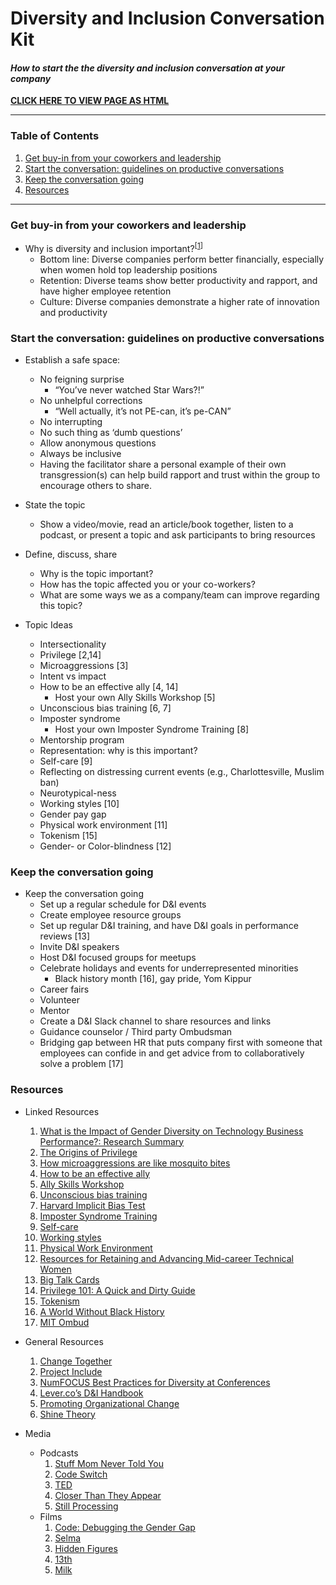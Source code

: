 # Diversity and Inclusion Conversation Kit

#### _How to start the the diversity and inclusion conversation at your company_

**[CLICK HERE TO VIEW PAGE AS HTML](http://htmlpreview.github.com/?https://github.com/numfocus/diversity-and-inclusion-conversation-kit/blob/master/guide.html)**

-----

### Table of Contents
  1. [Get buy-in from your coworkers and leadership](#buy-in)
  1. [Start the conversation: guidelines on productive conversations](#start-convo)
  1. [Keep the conversation going](#cont-convo)
  1. [Resources](#resources)

-----

### <a name="buy-in"></a> Get buy-in from your coworkers and leadership
  - Why is diversity and inclusion important?<sup>[[1](#r-1)]</sup>
    - Bottom line: Diverse companies perform better financially, especially when women hold top leadership positions
    - Retention: Diverse teams show better productivity and rapport, and have higher employee retention
    - Culture: Diverse companies demonstrate a higher rate of innovation and productivity

### <a name="start-convo"></a> Start the conversation: guidelines on productive conversations
- Establish a safe space: 
    - No feigning surprise
        - “You’ve never watched Star Wars?!”
    - No unhelpful corrections
        - “Well actually, it’s not PE-can, it’s pe-CAN”
    - No interrupting
    - No such thing as ‘dumb questions’
    - Allow anonymous questions
    - Always be inclusive
    - Having the facilitator share a personal example of their own transgression(s) can help build rapport and trust within the group to encourage others to share. 
- State the topic
    - Show a video/movie, read an article/book together, listen to a podcast, or present a topic and ask participants to bring resources
- Define, discuss, share
  - Why is the topic important?
  - How has the topic affected you or your co-workers?
  - What are some ways we as a company/team can improve regarding this topic?
  
- Topic Ideas
  - Intersectionality
  - Privilege [2,14]
  - Microaggressions [3]
  - Intent vs impact
  - How to be an effective ally [4, 14]
    - Host your own Ally Skills Workshop [5]
  - Unconscious bias training [6, 7]
  - Imposter syndrome
    - Host your own Imposter Syndrome Training [8]
  - Mentorship program
  - Representation: why is this important?
  - Self-care [9]
  - Reflecting on distressing current events (e.g., Charlottesville, Muslim ban)
  - Neurotypical-ness
  - Working styles [10]
  - Gender pay gap
  - Physical work environment [11]
  - Tokenism [15]
  - Gender- or Color-blindness [12]

### <a name="cont-convo"></a> Keep the conversation going

- Keep the conversation going
  - Set up a regular schedule for D&I events
  - Create employee resource groups 
  - Set up regular D&I training, and have D&I goals in performance reviews [13]
  - Invite D&I speakers
  - Host D&I focused groups for meetups
  - Celebrate holidays and events for underrepresented minorities 
    - Black history month [16], gay pride, Yom Kippur
  - Career fairs
  - Volunteer
  - Mentor
  - Create a D&I Slack channel to share resources and links
  - Guidance counselor / Third party Ombudsman
   - Bridging gap between HR that puts company first with someone that employees can confide in and get advice from to collaboratively solve a problem [17]

### <a name="resources"></a> Resources
- Linked Resources
  1. <a name="r-1"></a> [What is the Impact of Gender Diversity on Technology Business Performance?: Research Summary](https://www.ncwit.org/sites/default/files/resources/impactgenderdiversitytechbusinessperformance_print.pdf)
  1. <a name="r-1"></a> [The Origins of Privilege](https://www.newyorker.com/books/page-turner/the-origins-of-privilege)
  1. <a name="r-1"></a> [How microaggressions are like mosquito bites](https://www.youtube.com/watch?v=hDd3bzA7450)
  1. <a name="r-1"></a> [How to be an effective ally](https://www.ncwit.org/resources/read-online-maleadvocate) 
  1. <a name="r-1"></a> [Ally Skills Workshop](https://adainitiative.org/continue-our-work/workshops-and-training/)   
  1. <a name="r-1"></a> [Unconscious bias training](https://www.ncwit.org/resources/how-can-reducing-unconscious-bias-increase-women%E2%80%99s-success-it) 
  1. <a name="r-1"></a> [Harvard Implicit Bias Test](https://www.youtube.com/watch?v=nHDj4DH4mJw) 
  1. <a name="r-1"></a> [Imposter Syndrome Training](https://adainitiative.org/continue-our-work/impostor-syndrome-training/) 
  1. <a name="r-1"></a> [Self-care](https://adacamp.org/adacamp-toolkit/self-care/)   
  1. <a name="r-1"></a> [Working styles](https://www.insights.com/us) 
  1. <a name="r-1"></a> [Physical Work Environment](https://www.ncwit.org/resources/how-does-physical-environment-affect-women%E2%80%99s-entry-and-persistence-computing/how-does)   
  1. <a name="r-1"></a> [Resources for Retaining and Advancing Mid-career Technical Women](https://www.ncwit.org/sites/default/files/resources/resourcesretainingadvancingmidcareertechnicalwomen_print.pdf) 
  1. <a name="r-1"></a> [Big Talk Cards](https://docs.google.com/document/d/1bxnFoI9fnWD0_6sdZKQRO8XQ4uhgR2GUcNVQ6IWzheU/edit?ts=5a1f1468)   
  1. <a name="r-1"></a> [Privilege 101: A Quick and Dirty Guide](https://everydayfeminism.com/2014/09/what-is-privilege) 
  1. <a name="r-1"></a> [Tokenism](http://geekfeminism.wikia.com/wiki/Tokenism)  
  1. <a name="r-1"></a> [A World Without Black History](https://www.youtube.com/watch?v=nHDj4DH4mJw) 
  1. <a name="r-1"></a> [MIT Ombud](http://ombud.mit.edu/)   
- General Resources
  1. <a name="r-1"></a> [Change Together](https://www.changetogether.io/) 
  1. <a name="r-1"></a> [Project Include](http://projectinclude.org/)   
  1. <a name="r-1"></a> [NumFOCUS Best Practices for Diversity at Conferences](https://docs.google.com/document/d/1gqlMcaiPlR8YWPZmMMvMSsxMqBmoQvDIWod7D2ySQMA/edit)   
  1. <a name="r-1"></a> [Lever.co’s D&I Handbook](https://www.lever.co/blog/the-diversity-and-inclusion-handbook) 
  1. <a name="r-1"></a> [Promoting Organizational Change](https://www.ncwit.org/explore/promote-organizational-change/workforce)  
  1. <a name="r-1"></a> [Shine Theory](https://www.thecut.com/2013/05/shine-theory-how-to-stop-female-competition.html)
  
- Media
  - Podcasts
    1. <a name="r-1"></a> [Stuff Mom Never Told You](https://www.stuffmomnevertoldyou.com)  
    1. <a name="r-1"></a> [Code Switch](https://www.npr.org/podcasts/510312/codeswitch)
    1. <a name="r-1"></a> [TED](https://www.ted.com/topics/diversity)
    1. <a name="r-1"></a> [Closer Than They Appear](https://closerthantheyappear.fm/)
    1. <a name="r-1"></a> [Still Processing](https://www.nytimes.com/podcasts/still-processing)  
  - Films
    1. <a name="r-1"></a> [Code: Debugging the Gender Gap](https://en.wikipedia.org/wiki/Selma_(film))
    1. <a name="r-1"></a> [Selma](https://en.wikipedia.org/wiki/Selma_(film))
    1. <a name="r-1"></a> [Hidden Figures](https://en.wikipedia.org/wiki/Hidden_Figures)
    1. <a name="r-1"></a> [13th](https://en.wikipedia.org/wiki/Milk_(film))  
    1. <a name="r-1"></a> [Milk](https://en.wikipedia.org/wiki/Milk_(film))
